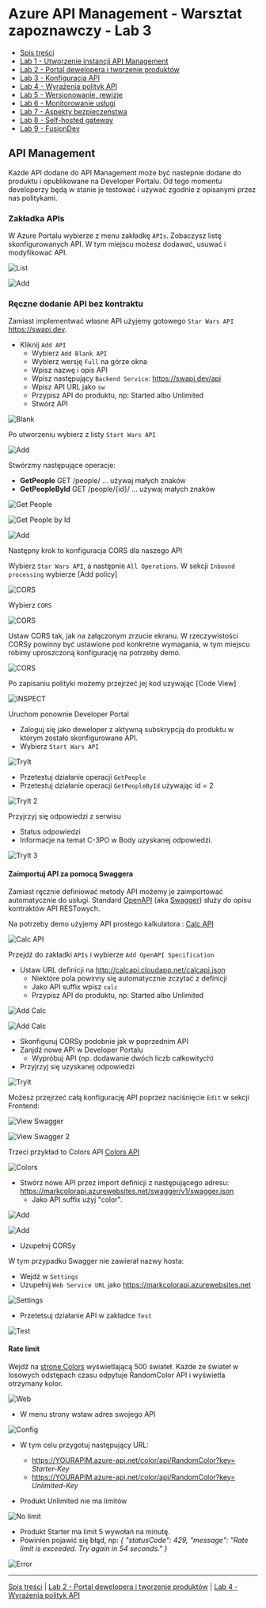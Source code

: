 # Azure API Management - Warsztat zapoznawczy - Lab 3

- [Spis treści](README.md)
- [Lab 1 - Utworzenie instancji API Management](apimanagement-1.md)
- [Lab 2 - Portal dewelopera i tworzenie produktów](apimanagement-2.md)
- [Lab 3 - Konfiguracja API](apimanagement-3.md)
- [Lab 4 - Wyrażenia polityk API](apimanagement-4.md)
- [Lab 5 - Wersjonowanie, rewizje](apimanagement-5.md)
- [Lab 6 - Monitorowanie usługi](apimanagement-6.md)
- [Lab 7 - Aspekty bezpieczeństwa](apimanagement-7.md)
- [Lab 8 - Self-hosted gateway](apimanagement-8.md)
- [Lab 9 - FusionDev](apimanagement-9.md)

## API Management

Każde API dodane do API Management może być nastepnie dodane do produktu i opublikowane na Developer Portalu. Od tego momentu developerzy będą w stanie je testować i używać zgodnie z opisanymi przez nas politykami.

### Zakładka APIs

W Azure Portalu wybierze z menu zakładkę `APIs`. Zobaczysz listę skonfigurowanych API. W tym miejscu możesz dodawać, usuwać i modyfikować API.

![List](Images/APIMListAPIs.png)

![Add](Images/APIMAddAPIs.png)

### Ręczne dodanie API bez kontraktu

Zamiast implementwać własne API użyjemy gotowego `Star Wars API` <https://swapi.dev>.

- Kliknij `Add API`
  - Wybierz `Add Blank API`
  - Wybierz wersję `Full` na górze okna
  - Wpisz nazwę i opis API
  - Wpisz następujący `Backend Service`: <https://swapi.dev/api>
  - Wpisz API URL jako `sw`
  - Przypisz API do produktu, np: Started albo Unlimited
  - Stwórz API

![Blank](Images/APIMAddBlankAPI.png)

Po utworzeniu wybierz z listy `Start Wars API`

![Add](Images/APIMAddStarWars.png)

Stwórzmy następujące operacje:

- **GetPeople** GET /people/ ... używaj małych znaków
- **GetPeopleById** GET /people/{id}/ ... używaj małych znaków

![Get People](Images/APIMAddSWGetPeople.png)

![Get People by Id](Images/APIMAddSWGetPeopleById.png)

![Add](Images/APIMAddSWOperations.png)

Następny krok to konfiguracja CORS dla naszego API

Wybierz `Star Wars API`, a następnie `All Operations`. W sekcji `Inbound processing` wybierze [Add policy]

![CORS](Images/APIMSWCORS1.png)

Wybierz `CORS`

![CORS](Images/APIMCORS2.png)

Ustaw CORS tak, jak na załączonym zrzucie ekranu. W rzeczywistości CORSy powinny być ustawione pod konkretne wymagania, w tym miejscu robimy uproszczoną konfigurację na potrzeby demo.

![CORS](Images/APIMCORS3.png)

Po zapisaniu polityki możemy przejrzeć jej kod uzywając [Code View]

![INSPECT](Images/APIMCORS4.png)

Uruchom ponownie Developer Portal

- Zaloguj się jako deweloper z aktywną subskrypcją do produktu w którym zostało skonfigurowane API.
- Wybierz `Start Wars API`

![TryIt](Images/APIMSWTryIt1.png)

- Przetestuj działanie operacji `GetPeople`
- Przetestuj działanie operacji `GetPeopleById` używając id = 2

![TryIt 2](Images/APIMSWTryIt2.png)

Przyjrzyj się odpowiedzi z serwisu

- Status odpowiedzi
- Informacje na temat C-3PO w Body uzyskanej odpowiedzi.

![TryIt 3](Images/APIMSWTryIt3.png)

#### Zaimportuj API za pomocą Swaggera

Zamiast ręcznie definiować metody API możemy je zaimportować automatycznie do usługi. Standard [OpenAPI](https://www.openapis.org/) (aka [Swagger](https://swagger.io)) służy do opisu kontraktów API RESTowych.

Na potrzeby demo użyjemy API prostego kalkulatora : [Calc API](http://calcapi.cloudapp.net/)

![Calc API](Images/APIMCalcAPI.png)

Przejdź do zakładki `APIs` i wybierze `Add OpenAPI Specification`

- Ustaw URL definicji na <http://calcapi.cloudapp.net/calcapi.json>
  - Niektóre pola powinny się automatycznie zczytać z definicji
  - Jako API suffix wpisz `calc`
  - Przypisz API do produktu, np: Started albo Unlimited

![Add Calc](Images/APIMAddCalcAPI1.png)

![Add Calc](Images/APIMAddCalcAPI2.png)

- Skonfiguruj CORSy podobnie jak w poprzednim API
- Zanjdź nowe API w Developer Portalu
  - Wypróbuj API (np. dodawanie dwóch liczb całkowitych)
- Przyjrzyj się uzyskanej odpowiedzi

![TryIt](Images/APIMCalcTryIt1.png)

Możesz przejrzeć całą konfigurację API poprzez naciśnięcie `Edit` w sekcji Frontend:

![View Swagger](Images/APIMCalcSwagger.png)

![View Swagger 2](Images/APIMCalcSwagger2.png)

Trzeci przykład to Colors API [Colors API](https://markcolorapi.azurewebsites.net/swagger/)

![Colors](Images/APIMColorAPI.png)

- Stwórz nowe API przez import definicji z następującego adresu: <https://markcolorapi.azurewebsites.net/swagger/v1/swagger.json>
  - Jako API suffix użyj "color".

![Add](Images/APIMAddColorAPI1.png)

![Add](Images/APIMAddColorAPI2.png)

- Uzupełnij CORSy

W tym przypadku Swagger nie zawierał nazwy hosta:

- Wejdź w `Settings`
- Uzupełnij `Web Service URL` jako <https://markcolorapi.azurewebsites.net>

![Settings](Images/APIMAddColorAPI3.png)

- Przetetsuj działanie API w zakładce `Test`

![Test](Images/APIMAddColorAPI.png)

#### Rate limit

Wejdź na [stronę Colors](https://markcolorweb.azurewebsites.net) wyświetlającą 500 świateł. Każde ze świateł w losowych odstępach czasu odpytuje RandomColor API i wyświetla otrzymany kolor.

![Web](Images/APIMColorWeb.png)

- W menu strony wstaw adres swojego API

![Config](Images/APIMColorWebConfig.png)

- W tym celu przygotuj następujący URL:

  - <https://YOURAPIM.azure-api.net/color/api/RandomColor?key=> _Starter-Key_
  - <https://YOURAPIM.azure-api.net/color/api/RandomColor?key=> _Unlimited-Key_

- Produkt Unlimited nie ma limitów

![No limit](Images/APIMColorWebUnlimited.png)

- Produkt Starter ma limit 5 wywołań na minutę.
- Powinien pojawić się błąd, np: _{ "statusCode": 429, "message": "Rate limit is exceeded. Try again in 54 seconds." }_

![Error](Images/APIMColorWebStarter.png)

---

[Spis treści](README.md) | [Lab 2 - Portal dewelopera i tworzenie produktów](apimanagement-2.md) | [Lab 4 - Wyrażenia polityk API](apimanagement-4.md)

